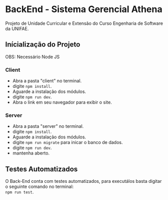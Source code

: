 # BackEnd - Sistema Gerencial Athena

Projeto de Unidade Curricular e Extensão do Curso Engenharia de Software da UNIFAE.

## Inícialização do Projeto
OBS: Necessário Node JS

### Client
- Abra a pasta "client" no terminal.
- digite <code>npm install</code>.
- Aguarde a instalação dos módulos.
- digite <code>npm run dev</code>.
- Abra o link em seu navegador para exibir o site.

### Server
- Abra a pasta "server" no terminal.
- digite <code>npm install</code>.
- Aguarde a instalação dos módulos.
- digite <code>npm run migrate</code> para inicar o banco de dados.
- digite <code>npm run dev</code>.
- mantenha aberto.

## Testes Automatizados
O Back-End conta com testes automatizados, para executálos basta digitar o seguinte comando no terminal:  
<code>npm run test</code>.